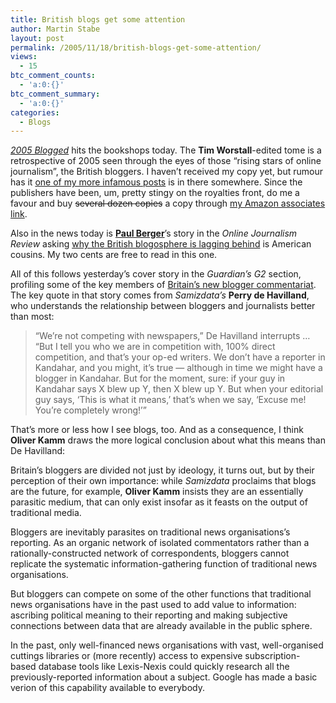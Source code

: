```yaml
---
title: British blogs get some attention
author: Martin Stabe
layout: post
permalink: /2005/11/18/british-blogs-get-some-attention/
views:
  - 15
btc_comment_counts:
  - 'a:0:{}'
btc_comment_summary:
  - 'a:0:{}'
categories:
  - Blogs
---
```

*[2005 Blogged][1]* hits the bookshops today. The **Tim Worstall**-edited tome is a retrospective of 2005 seen through the eyes of those &ldquo;rising stars of online journalism&rdquo;, the British bloggers. I haven&rsquo;t received my copy yet, but rumour has it [one of my more infamous posts][2] is in there somewhere. Since the publishers have been, um, pretty stingy on the royalties front, do me a favour and buy <s>several dozen copies</s> a copy through [my Amazon associates link][1].

Also in the news today is **[Paul Berger][3]**&rsquo;s story in the *Online Journalism Review* asking [why the British blogosphere is lagging behind][4] is American cousins. My two cents are free to read in this one.

All of this follows yesterday&rsquo;s cover story in the *Guardian&rsquo;s G2* section, profiling some of the key members of [Britain&rsquo;s new blogger commentariat][5]. The key quote in that story comes from *Samizdata&rsquo;s* **Perry de Havilland**, who understands the relationship between bloggers and journalists better than most:

> &ldquo;We&rsquo;re not competing with newspapers,&rdquo; De Havilland interrupts &#8230; &ldquo;But I tell you who we are in competition with, 100% direct competition, and that&rsquo;s your op-ed writers. We don&rsquo;t have a reporter in Kandahar, and you might, it&rsquo;s true &mdash; although in time we might have a blogger in Kandahar. But for the moment, sure: if your guy in Kandahar says X blew up Y, then X blew up Y. But when your editorial guy says, &lsquo;This is what it means,&rsquo; that&rsquo;s when we say, &lsquo;Excuse me! You&rsquo;re completely wrong!&rsquo;&rdquo;

That&rsquo;s more or less how I see blogs, too. And as a consequence, I think **Oliver Kamm** draws the more logical conclusion about what this means than De Havilland:</blockquote> 

Britain&rsquo;s bloggers are divided not just by ideology, it turns out, but by their perception of their own importance: while *Samizdata* proclaims that blogs are the future, for example, **Oliver Kamm** insists they are an essentially parasitic medium, that can only exist insofar as it feasts on the output of traditional media.</blockquote> 

Bloggers are inevitably parasites on traditional news organisations&rsquo;s reporting. As an organic network of isolated commentators rather than a rationally-constructed network of correspondents, bloggers cannot replicate the systematic information-gathering function of traditional news organisations.

But bloggers can compete on some of the other functions that traditional news organisations have in the past used to add value to information: ascribing political meaning to their reporting and making subjective connections between data that are already available in the public sphere.

In the past, only well-financed news organisations with vast, well-organised cuttings libraries or (more recently) access to expensive subscription-based database tools like Lexis-Nexis could quickly research all the previously-reported information about a subject. Google has made a basic verion of this capability available to everybody.

 [1]: http://www.amazon.co.uk/exec/obidos/ASIN/0954831837/texasn1-21/
 [2]: http://www.martinstabe.com/blog/archives/2005/02/british_blogs_a.php
 [3]: http://pdberger.com/
 [4]: http://www.ojr.org/ojr/stories/051117berger/
 [5]: http://technology.guardian.co.uk/news/story/0,16559,1644361,00.html